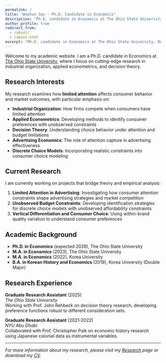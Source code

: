 ```yaml
---
permalink: /
title: "Woohun Son - Ph.D. Candidate in Economics"
description: "Ph.D. candidate in Economics at The Ohio State University. Research interests include industrial organization, applied econometrics, and decision theory."
author_profile: true
redirect_from: 
  - /about/
  - /about.html
excerpt: "Ph.D. candidate in Economics at The Ohio State University. Research interests include industrial organization, applied econometrics, and decision theory."
---
```


Welcome to my academic website. I am a Ph.D. candidate in Economics at [The Ohio State University](https://economics.osu.edu/), where I focus on cutting-edge research in industrial organization, applied econometrics, and decision theory.

## Research Interests

My research examines how **limited attention** affects consumer behavior and market outcomes, with particular emphasis on:

- **Industrial Organization**: How firms compete when consumers have limited attention
- **Applied Econometrics**: Developing methods to identify consumer preferences with unobserved constraints  
- **Decision Theory**: Understanding choice behavior under attention and budget limitations
- **Advertising Economics**: The role of attention capture in advertising effectiveness
- **Discrete Choice Models**: Incorporating realistic constraints into consumer choice modeling

## Current Research

I am currently working on projects that bridge theory and empirical analysis:

1. **Limited Attention in Advertising**: Investigating how consumer attention constraints shape advertising strategies and market competition
2. **Unobserved Budget Constraints**: Developing identification strategies for discrete choice models with unobserved affordability constraints
3. **Vertical Differentiation and Consumer Choice**: Using within-brand quality variation to understand consumer preferences

## Academic Background

- **Ph.D. in Economics** (expected 2028), The Ohio State University
- **M.A. in Economics** (2023), The Ohio State University  
- **M.A. in Economics** (2022), Korea University
- **B.A. in Korean History and Economics** (2019), Korea University (Double Major)

## Research Experience

**Graduate Research Assistant** (2025)  
*The Ohio State University*  
Working with Prof. John Rehbeck on decision theory research, developing preference functions robust to different consideration sets.

**Graduate Research Assistant** (2021-2022)  
*NYU Abu Dhabi*  
Collaborated with Prof. Christopher Paik on economic history research using Japanese colonial data as instrumental variables.

---

*For more information about my research, please visit my [Research](/research/) page or download my [CV](/cv-json/).*
